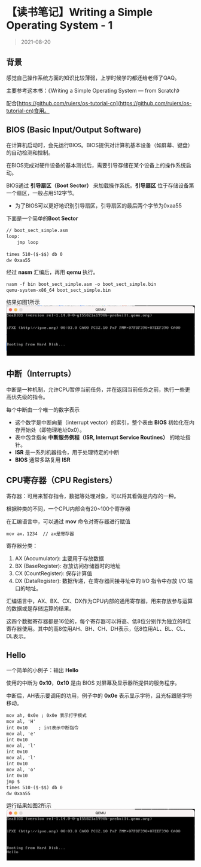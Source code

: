 # 【读书笔记】Writing a Simple Operating System - 1

> 2021-08-20

## 背景
感觉自己操作系统方面的知识比较薄弱，上学时候学的都还给老师了QAQ。

主要参考这本书：《Writing a Simple Operating System — from Scratch》

配合[https://github.com/ruiers/os-tutorial-cn](https://github.com/ruiers/os-tutorial-cn)食用。

## BIOS (Basic Input/Output Software)

在计算机启动时，会先运行BIOS。BIOS提供对计算机基本设备（如屏幕、键盘）的自动检测和控制。

在BIOS完成对硬件设备的基本测试后，需要引导存储在某个设备上的操作系统启动。

BIOS通过 **引导扇区（Boot Sector）** 来加载操作系统。**引导扇区** 位于存储设备第一个扇区，一般占用512字节。

* 为了BIOS可以更好地识别引导扇区，引导扇区的最后两个字节为0xaa55

下面是一个简单的**Boot Sector**
```
// boot_sect_simple.asm
loop:
    jmp loop

times 510-($-$$) db 0
dw 0xaa55
```
经过 **nasm** 汇编后，再用 **qemu** 执行。

```
nasm -f bin boot_sect_simple.asm -o boot_sect_simple.bin
qemu-system-x86_64 boot_sect_simple.bin
```

结果如图1所示
![图1](../sources/images/os-1.png)

## 中断（Interrupts）

中断是一种机制，允许CPU暂停当前任务，并在返回当前任务之前，执行一些更高优先级的指令。

每个中断由一个唯一的数字表示

* 这个数字是中断向量（interrupt vector）的索引，整个表由 **BIOS** 初始化在内存开始处（即物理地址0x0）。
* 表中包含指向 **中断服务例程（ISR, Interrupt Service Routines）** 的地址指针。
* **ISR** 是一系列机器指令，用于处理特定的中断
* **BIOS** 通常多路复用 **ISR**


## CPU寄存器（CPU Registers）

寄存器：可用来暂存指令，数据等处理对象，可以将其看做是内存的一种。

根据种类的不同，一个CPU内部会有20~100个寄存器

在汇编语言中，可以通过 **mov** 命令对寄存器进行赋值

```
mov ax，1234  // ax是寄存器
```

寄存器分类：
1. AX (Accumulator): 主要用于存放数据
2. BX (BaseRegister): 存放访问存储器时的地址
3. CX (CountRegister): 保存计算值
4. DX (DataRegister): 数据传递，在寄存器间接寻址中的 I/O 指令中存放 I/O 端口的地址。


汇编语言中，AX、BX、CX、DX作为CPU内部的通用寄存器，用来存放参与运算的数据或是存储运算的结果。

这四个数据寄存器都是16位的，每个寄存器可以将高、低8位分别作为独立的8位寄存器使用。其中的高8位用AH、BH、CH、DH表示，低8位用AL、BL、CL、DL表示。

## Hello

一个简单的小例子：输出 **Hello**

使用的中断为 **0x10**，**0x10** 是由 BIOS 对屏幕及显示器所提供的服务程序。

中断后，AH表示要调用的功用，例子中的 **0x0e** 表示显示字符，且光标跟随字符移动。


```
mov ah, 0x0e ; 0x0e 表示打字模式
mov al, 'H'
int 0x10    ; int表示中断指令
mov al, 'e'
int 0x10
mov al, 'l'
int 0x10
mov al, 'l'
int 0x10
mov al, 'o'
int 0x10
jmp $
times 510-($-$$) db 0
dw 0xaa55
```

运行结果如图2所示
![图2](../sources/images/os-2.png)
